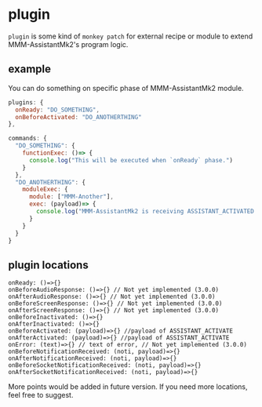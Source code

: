 # plugin
`plugin` is some kind of `monkey patch` for external recipe or module to extend MMM-AssistantMk2's program logic.

## example
You can do something on specific phase of MMM-AssistantMk2 module.
```js
plugins: {
  onReady: "DO_SOMETHING",
  onBeforeActivated: "DO_ANOTHERTHING"
},

commands: {
  "DO_SOMETHING": {
    functionExec: ()=> {
      console.log("This will be executed when `onReady` phase.")
    }
  },
  "DO_ANOTHERTHING": {
    moduleExec: {
      module: ["MMM-Another"],
      exec: (payload)=> {
        console.log("MMM-AssistantMk2 is receiving ASSISTANT_ACTIVATED with payload", payload)
      }
    }
  }
}

```


## plugin locations
```
onReady: ()=>{}
onBeforeAudioResponse: ()=>{} // Not yet implemented (3.0.0)
onAfterAudioResponse: ()=>{} // Not yet implemented (3.0.0)
onBeforeScreenResponse: ()=>{} // Not yet implemented (3.0.0)
onAfterScreenResponse: ()=>{} // Not yet implemented (3.0.0)
onBeforeInactivated: ()=>{}
onAfterInactivated: ()=>{}
onBeforeActivated: (payload)=>{} //payload of ASSISTANT_ACTIVATE
onAfterActivated: (payload)=>{} //payload of ASSISTANT_ACTIVATE
onError: (text)=>{} // text of error, // Not yet implemented (3.0.0)
onBeforeNotificationReceived: (noti, payload)=>{}
onAfterNotificationReceived: (noti, payload)=>{}
onBeforeSocketNotificationReceived: (noti, payload)=>{}
onAfterSocketNotificationReceived: (noti, payload)=>{}
```
More points would be added in future version. If you need more locations, feel free to suggest.
